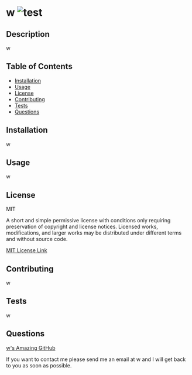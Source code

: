 
  # w   ![test](https://img.shields.io/badge/license-MIT-blue)
  
  ## Description
  w

  ## Table of Contents
  - [Installation](#installation)
  - [Usage](#usage)
  - [License](#license)
  - [Contributing](#contributing)
  - [Tests](#tests)
  - [Questions](#questions)
  

  ## Installation
  w

  ## Usage 
  w

  
  ## License 
  MIT 

  A short and simple permissive license with conditions only requiring preservation of copyright and license notices. Licensed works, modifications, and larger works may be distributed under different terms and without source code.
  
  
  <a href= https://choosealicense.com/licenses/mit/>MIT License Link</a>
  
  ## Contributing
  w

  ## Tests 
  w
  
  ## Questions
  <a href="https://github.com/w">w's Amazing GitHub</a>
  
  If you want to contact me please send me an email at w and I will get back to you as soon as possible.
  